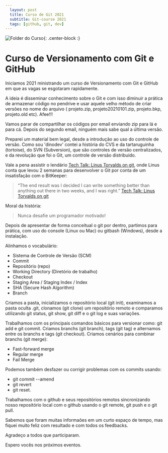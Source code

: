 ```yaml
---
  layout: post
  title: Curso de Git 2021
  subtitle: Git-course 2021
  tags: [github, git, dev]
---
```


![Folder do Curso](https://mariojp.com.br/img/git-curso.jpeg){: .center-block :}

#  Curso de Versionamento com Git e GitHub

Iniciamos 2021 ministrando um curso de Versionamento com Git e GitHub em que as vagas se esgotaram rapidamente.

A ideia é disseminar conhecimento sobre o Git e com isso diminuir a prática de armazenar 
código no pendrive e usar aquele velho método de criar versões no nome do arquivo ( projeto.zip, projeto20210101.zip, projeto.bkp, 
projeto.old etc). Afee!!! 

Vamos parar de compartilhar os códigos por email enviando zip para lá e para cá.
Depois do segundo email, ninguém mais sabe qual a última versão.

Preparei um material bem legal, desde a introdução ao uso do controle de versão.
Como sou 'dinodev' contei a história do CVS e da tartaruguinha (tortoise), do 
SVN (Subversion), que são controles de versão centralizados, e da revolução 
que foi o Git, um controle de versão distribuído.

Vale a pena assistir o lendário [Tech Talk: Linus Torvalds on git](https://www.youtube.com/watch?v=4XpnKHJAok8), 
onde Linus conta que levou 2 semanas para desenvolver o Git por conta de um insatisfação com o BitKeeper:

>“The end result was I decided I can write something better than anything out there in two weeks, and I was right.” 
>[Tech Talk: Linus Torvalds on git](https://www.youtube.com/watch?v=4XpnKHJAok8)


Moral da história:
> Nunca desafie um programador motivado!

Depois de apresentar de forma conceitual o git por dentro, partimos 
para prática, com uso do console (Linux ou Mac) ou gitbash (Windows), desde a instalação.

Alinhamos o vocabulário:
- Sistema de Controle de Versão (SCM)
- Commit
- Repositório (repo)
- Working Directory (Diretório de trabalho)
- Checkout
- Staging Area / Staging Index / Index
- SHA (Secure Hash Algorithm)
- Branch

Criamos a pasta, inicializamos o repositório local (git init),
examinamos a pasta oculta .git, clonamos (git clone) um repositório remoto 
e comparamos utilizando git status, git show, git diff e o git log e suas variações.

Trabalhamos com os principais comandos básicos para versionar como: git add e git commit.
Criamos branchs (git branch), tags (git tag) e alternamos entre os branchs e tags (git checkout). 
Criamos cenários para combinar branchs (git merge):

- Fast-forward merge
- Regular merge
- Fail Merge 

Podemos também desfazer ou corrigir problemas com os commits usando:
- git commit --amend
- git revert 
- git reset.

Trabalhamos com o github e seus repositórios remotos sincronizando nosso repositório local com o github usando o git remote, git push e o git pull.

Sabemos que foram muitas informaões em um curto espaço de tempo, mas fiquei muito feliz com resultado e com todos os feedbacks.

Agradeço a todos que participaram.

Espero vocês nos próximos eventos. 
